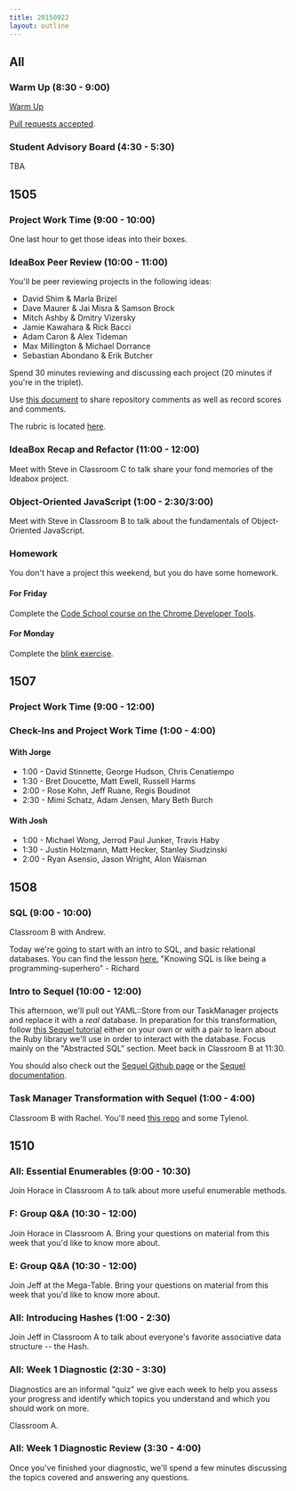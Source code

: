 ```yaml
---
title: 20150922
layout: outline
---
```


## All

### Warm Up (8:30 - 9:00)

[Warm Up](https://thewarmup.herokuapp.com)

[Pull requests accepted](https://github.com/mikedao/the-warm-up).

### Student Advisory Board (4:30 - 5:30)

TBA


## 1505

### Project Work Time (9:00 - 10:00)

One last hour to get those ideas into their boxes.

### IdeaBox Peer Review (10:00 - 11:00)

You'll be peer reviewing projects in the following ideas:

* David Shim & Marla Brizel
* Dave Maurer & Jai Misra & Samson Brock
* Mitch Ashby & Dmitry Vizersky
* Jamie Kawahara & Rick Bacci
* Adam Caron & Alex Tideman
* Max Millington & Michael Dorrance
* Sebastian Abondano & Erik Butcher

Spend 30 minutes reviewing and discussing each project (20 minutes if you're in the triplet).

Use [this document](https://public.etherpad-mozilla.org/p/1505-ideabox) to share repository comments as well as record scores and comments.

The rubric is located [here](https://github.com/JumpstartLab/curriculum/blob/master/source/projects/revenge_of_idea_box.markdown).

### IdeaBox Recap and Refactor (11:00 - 12:00)

Meet with Steve in Classroom C to talk share your fond memories of the Ideabox project.

### Object-Oriented JavaScript (1:00 - 2:30/3:00)

Meet with Steve in Classroom B to talk about the fundamentals of Object-Oriented JavaScript.

### Homework

You don't have a project this weekend, but you do have some homework.

#### For Friday

Complete the [Code School course on the Chrome Developer Tools](http://discover-devtools.codeschool.com/).

#### For Monday

Complete the [blink exercise](https://github.com/advanced-js/blink).

## 1507

### Project Work Time (9:00 - 12:00)

### Check-Ins and Project Work Time (1:00 - 4:00)

#### With Jorge

* 1:00 - David Stinnette, George Hudson, Chris Cenatiempo
* 1:30 - Bret Doucette, Matt Ewell, Russell Harms
* 2:00 - Rose Kohn, Jeff Ruane, Regis Boudinot
* 2:30 - Mimi Schatz, Adam Jensen, Mary Beth Burch

#### With Josh

* 1:00 - Michael Wong, Jerrod Paul Junker, Travis Haby
* 1:30 - Justin Holzmann, Matt Hecker, Stanley Siudzinski
* 2:00 - Ryan Asensio, Jason Wright, Alon Waisman


## 1508

### SQL (9:00 - 10:00)

Classroom B with Andrew.

Today we're going to start with an intro to SQL, and basic relational databases. You can find the lesson [here.](https://github.com/turingschool/lesson_plans/blob/master/ruby_02-web_applications_with_ruby/introduction_to_sql.markdown) "Knowing SQL is like being a programming-superhero" - Richard

### Intro to Sequel (10:00 - 12:00)

This afternoon, we'll pull out YAML::Store from our TaskManager projects and replace it with a *real* database. In preparation for this transformation, follow [this Sequel tutorial](http://tutorials.jumpstartlab.com/topics/sql/sequel.html) either on your own or with a pair to learn about the Ruby library we'll use in order to interact with the database. Focus mainly on the "Abstracted SQL" section. Meet back in Classroom B at 11:30.

You should also check out the [Sequel Github page](https://github.com/jeremyevans/sequel) or the [Sequel documentation](http://sequel.jeremyevans.net/).

### Task Manager Transformation with Sequel (1:00 - 4:00)

Classroom B with Rachel. You'll need [this repo](https://github.com/turingschool-examples/1508-task-manager) and some Tylenol.

## 1510

### All: Essential Enumerables (9:00 - 10:30)

Join Horace in Classroom A to talk about more useful
enumerable methods.

### F: Group Q&A (10:30 - 12:00)

Join Horace in Classroom A. Bring your questions on material
from this week that you'd like to know more about.

### E: Group Q&A (10:30 - 12:00)

Join Jeff at the Mega-Table. Bring your questions on material from
this week that you'd like to know more about.

### All: Introducing Hashes (1:00 - 2:30)

Join Jeff in Classroom A to talk about everyone's
favorite associative data structure -- the Hash.

### All: Week 1 Diagnostic (2:30 - 3:30)

Diagnostics are an informal "quiz" we give each week to help you
assess your progress and identify which topics you understand and which
you should work on more.

Classroom A.

### All: Week 1 Diagnostic Review (3:30 - 4:00)

Once you've finished your diagnostic, we'll spend a few minutes
discussing the topics covered and answering any questions.
